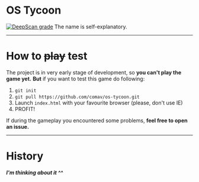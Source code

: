 ﻿# OS Tycoon
[![DeepScan grade](https://deepscan.io/api/teams/12160/projects/15140/branches/298814/badge/grade.svg)](https://deepscan.io/dashboard#view=project&tid=12160&pid=15140&bid=298814)
The name is self-explanatory. 
- - -
# How to ~~play~~ test
The project is in very early stage of development, so **you can't play the game yet.** **But** if you want to test this game do following:
1. `git init`
2. `git pull https://github.com/comav/os-tycoon.git`
3. Launch `index.html` with your favourite browser (please, don't use IE)
4. PROFIT!

If during the gameplay you encountered some problems, **feel free to open an issue.**
- - -
# History
***I'm thinking about it ^^***
 
